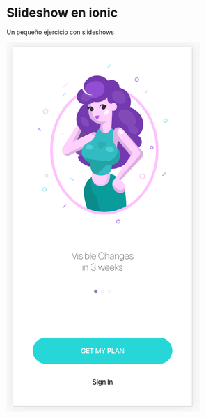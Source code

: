 # Slideshow en ionic
Un pequeño ejercicio con slideshows

![Alt text](https://github.com/Klerith/ionic-slideshow-challenge/blob/master/src/assets/preview.png?raw=true?raw=true "Preview del proyecto")
